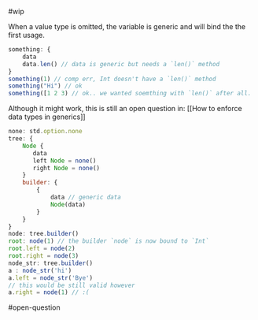 #wip

When a value type is omitted, the variable is generic and will bind the the first usage.

```javascript
something: {
	data
	data.len() // data is generic but needs a `len()` method
}
something(1) // comp err, Int doesn't have a `len()` method
something("Hi") // ok
something([1 2 3) // ok.. we wanted soemthing with `len()` after all.

```

Although it might work, this is still an open question in: [[How to enforce data types in generics]]


```js
none: std.option.none
tree: {
	Node {
	   data
	   left Node = none()
	   right Node = none()
	}
	builder: {
		{
			data // generic data
			Node(data)
		}
	}
}
node: tree.builder()
root: node(1) // the builder `node` is now bound to `Int`
root.left = node(2)
root.right = node(3)
node_str: tree.builder()
a : node_str('hi')
a.left = node_str('Bye')
// this would be still valid however
a.right = node(1) // :(


```

#open-question 